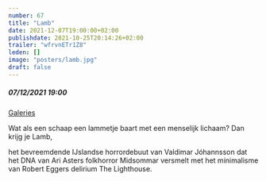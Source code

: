 ```yaml
---
number: 67
title: "Lamb"
date: 2021-12-07T19:00:00+02:00
publishdate: 2021-10-25T20:14:26+02:00
trailer: "wfrvnETr1Z8"
leden: [] 
image: "posters/lamb.jpg"
draft: false
---
```


##### 07/12/2021 19:00

[Galeries](https://galeries.be/en/lamb-europa-cinema-night/)

Wat als een schaap een lammetje baart met een menselijk lichaam?
Dan krijg je Lamb,
<!--more-->
het bevreemdende IJslandse horrordebuut van Valdimar Jóhannsson
dat het DNA van Ari Asters folkhorror Midsommar versmelt met
het minimalisme van Robert Eggers delirium The Lighthouse.
